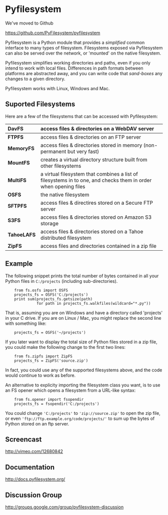 # Pyfilesystem #

We've moved to Github

https://github.com/PyFilesystem/pyfilesystem

Pyfilesystem is a Python module that provides a _simplified_ common interface to many types of filesystem. Filesystems exposed via Pyfilesystem can also be served over the network, or 'mounted' on the native filesystem.

Pyfilesystem simplifies working directories and paths, even if you only intend to work with local files. Differences in path formats between platforms are abstracted away, and you can write code that _sand-boxes_ any changes to a given directory.

Pyfilesystem works with Linux, Windows and Mac.

## Suported Filesystems ##
Here are a few of the filesystems that can be accessed with Pyfilesystem:

| **DavFS** | access files & directories on a WebDAV server |
|:----------|:----------------------------------------------|
| **FTPFS** | access files & directories on an FTP server |
| **MemoryFS** | access files & directories stored in memory (non-permanent but very fast) |
| **MountFS** | creates a virtual directory structure built from other filesystems |
| **MultiFS** | a virtual filesystem that combines a list of filesystems in to one, and checks them in order when opening files |
| **OSFS** | the native filesystem |
| **SFTPFS** | access files & directires stored on a Secure FTP server |
| **S3FS** | access files & directories stored on Amazon S3 storage |
| **TahoeLAFS** | access files & directories stored on a Tahoe distributed filesystem |
| **ZipFS** | access files and directories contained in a zip file |

## Example ##

The following snippet prints the total number of bytes contained in all your Python files in `C:/projects` (including sub-directories).
```
    from fs.osfs import OSFS
    projects_fs = OSFS('C:/projects')
    print sum(projects_fs.getsize(path)
              for path in projects_fs.walkfiles(wildcard="*.py"))
```
That is, assuming you are on Windows and have a directory called 'projects' in your C drive. If you are on Linux / Mac, you might replace the second line with something like:
```
    projects_fs = OSFS('~/projects')
```
If you later want to display the total size of Python files stored in a zip file, you could make the following change to the first two lines:
```
    from fs.zipfs import ZipFS
    projects_fs = ZipFS('source.zip')
```
In fact, you could use any of the supported filesystems above, and the code would continue to work as before.

An alternative to explicity importing the filesystem class you want, is to use an FS opener which opens a filesystem from a URL-like syntax:
```
    from fs.opener import fsopendir
    projects_fs = fsopendir('C:/projects')
```
You could change `'C:/projects'` to `'zip://source.zip'` to open the zip file, or even `'ftp://ftp.example.org/code/projects/'` to sum up the bytes of Python stored on an ftp server.

## Screencast ##

http://vimeo.com/12680842

## Documentation ##

http://docs.pyfilesystem.org/

## Discussion Group ##

http://groups.google.com/group/pyfilesystem-discussion